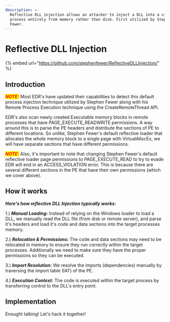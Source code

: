 ```yaml
---
description: >-
  Reflective DLL injection allows an attacker to inject a DLL into a victim
  process entirely from memory rather than disk. First utilized by Stephen
  Fewer.
---
```


# Reflective DLL Injection

{% embed url="https://github.com/stephenfewer/ReflectiveDLLInjection/" %}



## Introduction

_<mark style="color:red;">**NOTE:**</mark>_ Most EDR's have updated their capabilities to detect this default process injection technique utilized by Stephen Fewer along with his Remote Process Execution technique using the CreateRemoteThread API.

EDR's also scan newly created Executable memory blocks in remote processes that have PAGE\_EXECUTE\_READWRITE permissions. A way around this is to parse the PE headers and distribute the sections of PE to different locations. So unlike, Stephen Fewer's default reflective loader that allocates the whole memory block to a single page with VirtualAllocEx, we will have separate sections that have different permissions.&#x20;

_<mark style="color:red;">**NOTE:**</mark>_ Also, it's important to note that changing Stephen Fewer's default reflective loader page permissions to PAGE\_EXECUTE\_READ to try to evade EDR will end in an ACCESS\_VIOLATION error. This is because there are several different sections in the PE that have their own permissions (which we cover above).

## How it works

_**Here's how reflective DLL Injection typically works:**_

1.) _**Manual Loading:**_ Instead of relying on the Windows loader to load a DLL, we manually read the DLL file (from disk or remote server), and parse it's headers and load it's code and data sections into the target processes memory.

2.) _**Relocation & Permissions:**_ The code and data sections may need to be relocated in memory to ensure they run correctly within the target processes. Additionally we need to make sure they have the proper permissions so they can be executed.

3.) _**Import Resolution:**_ We resolve the imports (dependencies) manually by traversing the import table (IAT) of the PE.

4.) _**Execution Context:**_ The code is executed within the target process by transferring control to the DLL's entry point.



## Implementation

Enought talking! Let's hack it together!

